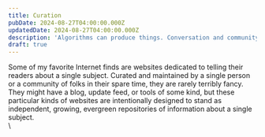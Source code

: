 ```yaml
---
title: Curation
pubDate: 2024-08-27T04:00:00.000Z
updatedDate: 2024-08-27T04:00:00.000Z
description: 'Algorithms can produce things. Conversation and community, not so much.'
draft: true
---
```


Some of my favorite Internet finds are websites dedicated to telling their readers about a single subject. Curated and maintained by a single person or a community of folks in their spare time, they are rarely terribly fancy. They might have a blog, update feed, or tools of some kind, but these particular kinds of websites are intentionally designed to stand as independent, growing, evergreen repositories of information about a single subject.\
\
